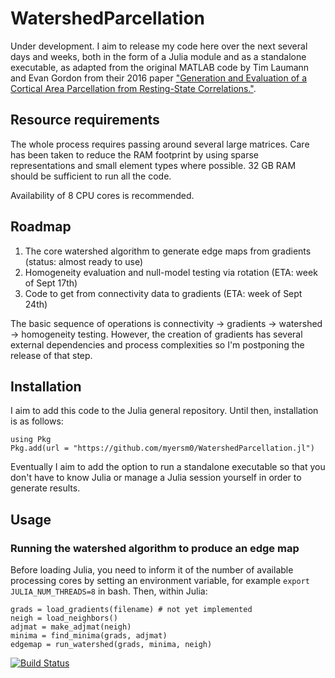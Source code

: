 # WatershedParcellation

Under development. I aim to release my code here over the next several days and weeks, both in the form of a Julia module and as a standalone executable, as adapted from the original MATLAB code by Tim Laumann and Evan Gordon from their 2016 paper ["Generation and Evaluation of a Cortical Area Parcellation from Resting-State Correlations."](https://pubmed.ncbi.nlm.nih.gov/25316338/). 

## Resource requirements
The whole process requires passing around several large matrices. Care has been taken to reduce the RAM footprint by using sparse representations and small element types where possible. 32 GB RAM should be sufficient to run all the code.

Availability of 8 CPU cores is recommended.

## Roadmap
1. The core watershed algorithm to generate edge maps from gradients (status: almost ready to use)
2. Homogeneity evaluation and null-model testing via rotation (ETA: week of Sept 17th)
3. Code to get from connectivity data to gradients (ETA: week of Sept 24th)

The basic sequence of operations is connectivity -> gradients -> watershed -> homogeneity testing. However, the creation of gradients has several external dependencies and process complexities so I'm postponing the release of that step.

## Installation
I aim to add this code to the Julia general repository. Until then, installation is as follows:
```
using Pkg
Pkg.add(url = "https://github.com/myersm0/WatershedParcellation.jl")
```

Eventually I aim to add the option to run a standalone executable so that you don't have to know Julia or manage a Julia session yourself in order to generate results.

## Usage
### Running the watershed algorithm to produce an edge map
Before loading Julia, you need to inform it of the number of available processing cores by setting an environment variable, for example `export JULIA_NUM_THREADS=8` in bash. Then, within Julia:

```
grads = load_gradients(filename) # not yet implemented
neigh = load_neighbors()
adjmat = make_adjmat(neigh)
minima = find_minima(grads, adjmat)
edgemap = run_watershed(grads, minima, neigh)
```

[![Build Status](https://github.com/myersm0/WatershedParcellation.jl/actions/workflows/CI.yml/badge.svg?branch=main)](https://github.com/myersm0/WatershedParcellation.jl/actions/workflows/CI.yml?query=branch%3Amain)
